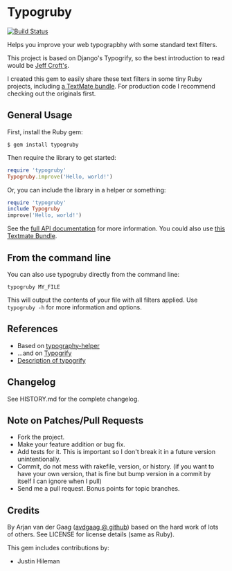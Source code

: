 # Typogruby

[![Build Status](https://secure.travis-ci.org/avdgaag/typogruby.png?branch=master)](http://travis-ci.org/avdgaag/typogruby)

Helps you improve your web typograpbhy with some standard text filters.

This project is based on Django's Typogrify, so the best introduction to read would be [Jeff Croft's][1].

I created this gem to easily share these text filters in some tiny Ruby projects, including [a TextMate bundle][5]. For production code I recommend checking out the originals first.

## General Usage

First, install the Ruby gem:

    $ gem install typogruby

Then require the library to get started:

```ruby
require 'typogruby'
Typogruby.improve('Hello, world!')
```

Or, you can include the library in a helper or something:

```ruby
require 'typogruby'
include Typogruby
improve('Hello, world!')
```

See the [full API documentation][4] for more information. You could also use [this Textmate Bundle][5].

## From the command line

You can also use typogruby directly from the command line:

    typogruby MY_FILE

This will output the contents of your file with all filters applied. Use `typogruby -h` for more information and options.

## References

* Based on [typography-helper][2]
* ...and on [Typogrify][3]
* [Description of typogrify][1]

## Changelog

See HISTORY.md for the complete changelog.

## Note on Patches/Pull Requests

* Fork the project.
* Make your feature addition or bug fix.
* Add tests for it. This is important so I don't break it in a
  future version unintentionally.
* Commit, do not mess with rakefile, version, or history.
  (if you want to have your own version, that is fine but bump version in a commit by itself I can ignore when I pull)
* Send me a pull request. Bonus points for topic branches.

## Credits

By Arjan van der Gaag ([avdgaag @ github][6]) based on the hard work of lots of others. See LICENSE for license details (same as Ruby).

This gem includes contributions by:

* Justin Hileman

[1]: http://jeffcroft.com/blog/2007/may/29/typogrify-easily-produce-web-typography-doesnt-suc/
[2]: http://github.com/hunter/typography-helper
[3]: http://code.google.com/p/typogrify
[4]: http://avdgaag.github.com/typogruby
[5]: http://github.com/avdgaag/Typography-tmbundle
[6]: http://github.com/avdgaag

